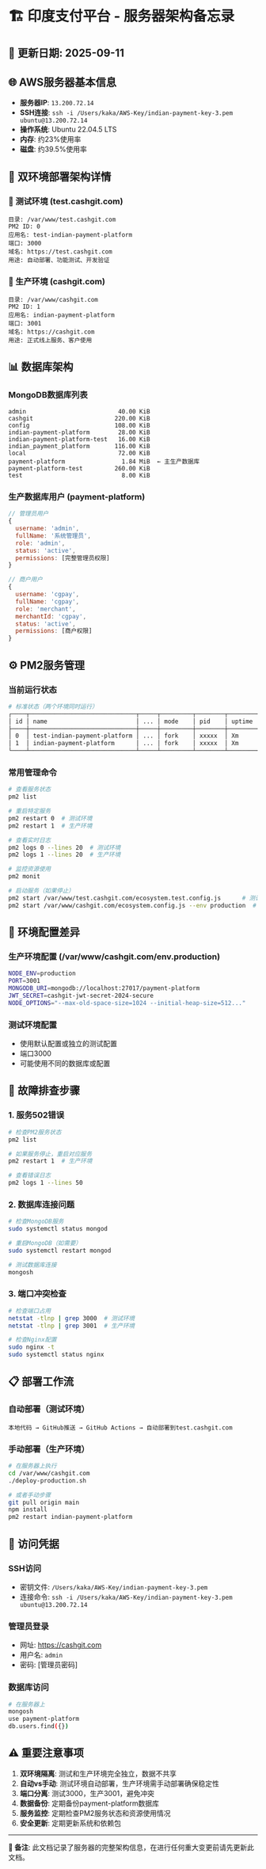 # 🏗️ 印度支付平台 - 服务器架构备忘录

## 📅 更新日期: 2025-09-11

## 🌐 AWS服务器基本信息
- **服务器IP**: `13.200.72.14`
- **SSH连接**: `ssh -i /Users/kaka/AWS-Key/indian-payment-key-3.pem ubuntu@13.200.72.14`
- **操作系统**: Ubuntu 22.04.5 LTS
- **内存**: 约23%使用率
- **磁盘**: 约39.5%使用率

## 🔄 双环境部署架构详情

### 🧪 测试环境 (test.cashgit.com)
```
目录: /var/www/test.cashgit.com
PM2 ID: 0
应用名: test-indian-payment-platform
端口: 3000
域名: https://test.cashgit.com
用途: 自动部署、功能测试、开发验证
```

### 🚀 生产环境 (cashgit.com)
```
目录: /var/www/cashgit.com
PM2 ID: 1
应用名: indian-payment-platform
端口: 3001
域名: https://cashgit.com
用途: 正式线上服务、客户使用
```

## 📊 数据库架构
### MongoDB数据库列表
```
admin                          40.00 KiB
cashgit                       220.00 KiB
config                        108.00 KiB
indian-payment-platform        28.00 KiB
indian-payment-platform-test   16.00 KiB
indian_payment_platform       116.00 KiB
local                          72.00 KiB
payment-platform                1.84 MiB  ← 主生产数据库
payment-platform-test         260.00 KiB
test                            8.00 KiB
```

### 生产数据库用户 (payment-platform)
```javascript
// 管理员用户
{
  username: 'admin',
  fullName: '系统管理员',
  role: 'admin',
  status: 'active',
  permissions: [完整管理员权限]
}

// 商户用户
{
  username: 'cgpay',
  fullName: 'cgpay',
  role: 'merchant',
  merchantId: 'cgpay',
  status: 'active',
  permissions: [商户权限]
}
```

## ⚙️ PM2服务管理

### 当前运行状态
```bash
# 标准状态（两个环境同时运行）
┌────┬──────────────────────────────┬─────┬─────────┬────────┬─────────┬────────┬──────┬───────────┐
│ id │ name                         │ ... │ mode    │ pid    │ uptime  │ status │ cpu  │ mem       │
├────┼──────────────────────────────┼─────┼─────────┼────────┼─────────┼────────┼──────┼───────────┤
│ 0  │ test-indian-payment-platform │ ... │ fork    │ xxxxx  │ Xm      │ online │ 0%   │ ~100mb    │
│ 1  │ indian-payment-platform      │ ... │ fork    │ xxxxx  │ Xm      │ online │ 0%   │ ~116mb    │
└────┴──────────────────────────────┴─────┴─────────┴────────┴─────────┴────────┴──────┴───────────┘
```

### 常用管理命令
```bash
# 查看服务状态
pm2 list

# 重启特定服务
pm2 restart 0  # 测试环境
pm2 restart 1  # 生产环境

# 查看实时日志
pm2 logs 0 --lines 20  # 测试环境
pm2 logs 1 --lines 20  # 生产环境

# 监控资源使用
pm2 monit

# 启动服务（如果停止）
pm2 start /var/www/test.cashgit.com/ecosystem.test.config.js      # 测试
pm2 start /var/www/cashgit.com/ecosystem.config.js --env production  # 生产
```

## 🔧 环境配置差异

### 生产环境配置 (/var/www/cashgit.com/env.production)
```bash
NODE_ENV=production
PORT=3001
MONGODB_URI=mongodb://localhost:27017/payment-platform
JWT_SECRET=cashgit-jwt-secret-2024-secure
NODE_OPTIONS="--max-old-space-size=1024 --initial-heap-size=512..."
```

### 测试环境配置
- 使用默认配置或独立的测试配置
- 端口3000
- 可能使用不同的数据库或配置

## 🚨 故障排查步骤

### 1. 服务502错误
```bash
# 检查PM2服务状态
pm2 list

# 如果服务停止，重启对应服务
pm2 restart 1  # 生产环境

# 查看错误日志
pm2 logs 1 --lines 50
```

### 2. 数据库连接问题
```bash
# 检查MongoDB服务
sudo systemctl status mongod

# 重启MongoDB（如需要）
sudo systemctl restart mongod

# 测试数据库连接
mongosh
```

### 3. 端口冲突检查
```bash
# 检查端口占用
netstat -tlnp | grep 3000  # 测试环境
netstat -tlnp | grep 3001  # 生产环境

# 检查Nginx配置
sudo nginx -t
sudo systemctl status nginx
```

## 📋 部署工作流

### 自动部署（测试环境）
```
本地代码 → GitHub推送 → GitHub Actions → 自动部署到test.cashgit.com
```

### 手动部署（生产环境）
```bash
# 在服务器上执行
cd /var/www/cashgit.com
./deploy-production.sh

# 或者手动步骤
git pull origin main
npm install
pm2 restart indian-payment-platform
```

## 🔐 访问凭据

### SSH访问
- 密钥文件: `/Users/kaka/AWS-Key/indian-payment-key-3.pem`
- 连接命令: `ssh -i /Users/kaka/AWS-Key/indian-payment-key-3.pem ubuntu@13.200.72.14`

### 管理员登录
- 网址: https://cashgit.com
- 用户名: `admin`
- 密码: [管理员密码]

### 数据库访问
```bash
# 在服务器上
mongosh
use payment-platform
db.users.find({})
```

## ⚠️ 重要注意事项

1. **双环境隔离**: 测试和生产环境完全独立，数据不共享
2. **自动vs手动**: 测试环境自动部署，生产环境需手动部署确保稳定性
3. **端口分离**: 测试3000，生产3001，避免冲突
4. **数据备份**: 定期备份payment-platform数据库
5. **服务监控**: 定期检查PM2服务状态和资源使用情况
6. **安全更新**: 定期更新系统和依赖包

---
**📝 备注**: 此文档记录了服务器的完整架构信息，在进行任何重大变更前请先更新此文档。
